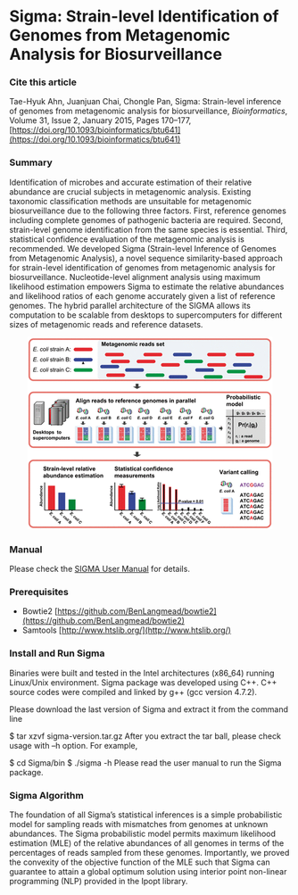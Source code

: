 # Sigma: Strain-level Identification of Genomes from Metagenomic Analysis for Biosurveillance

### Cite this article
Tae-Hyuk Ahn, Juanjuan Chai, Chongle Pan, Sigma: Strain-level inference of genomes from metagenomic analysis for biosurveillance, *Bioinformatics*, Volume 31, Issue 2, January 2015, Pages 170–177, [https://doi.org/10.1093/bioinformatics/btu641](https://doi.org/10.1093/bioinformatics/btu641)

### Summary
Identification of microbes and accurate estimation of their relative abundance are crucial subjects in metagenomic analysis. Existing taxonomic classification methods are unsuitable for metagenomic biosurveillance due to the following three factors. First, reference genomes including complete genomes of pathogenic bacteria are required. Second, strain-level genome identification from the same species is essential. Third, statistical confidence evaluation of the metagenomic analysis is recommended. We developed Sigma (Strain-level Inference of Genomes from Metagenomic Analysis), a novel sequence similarity-based approach for strain-level identification of genomes from metagenomic analysis for biosurveillance. Nucleotide-level alignment analysis using maximum likelihood estimation empowers Sigma to estimate the relative abundances and likelihood ratios of each genome accurately given a list of reference genomes. The hybrid parallel architecture of the SIGMA allows its computation to be scalable from desktops to supercomputers for different sizes of metagenomic reads and reference datasets.

<p align="center">
  <img src="https://github.com/BioHPC/Sigma/blob/main/figures/overview_figure.gif">
</p>

### Manual
Please check the [SIGMA User Manual](https://github.com/BioHPC/Sigma/blob/main/SIGMA_UserManual_1.1.0.pdf) for details.

### Prerequisites
* Bowtie2 [https://github.com/BenLangmead/bowtie2](https://github.com/BenLangmead/bowtie2)
* Samtools [http://www.htslib.org/](http://www.htslib.org/)

### Install and Run Sigma
Binaries were built and tested in the Intel architectures (x86_64) running Linux/Unix environment. Sigma package was developed using C++. C++ source codes were compiled and linked by g++ (gcc version 4.7.2).

Please download the last version of Sigma and extract it from the command line

$ tar xzvf sigma-version.tar.gz
After you extract the tar ball, please check usage with –h option. For example,

$ cd Sigma/bin
$ ./sigma -h
Please read the user manual to run the Sigma package.

### Sigma Algorithm
The foundation of all Sigma’s statistical inferences is a simple probabilistic model for sampling reads with mismatches from genomes at unknown abundances. The Sigma probabilistic model permits maximum likelihood estimation (MLE) of the relative abundances of all genomes in terms of the percentages of reads sampled from these genomes. Importantly, we proved the convexity of the objective function of the MLE such that Sigma can guarantee to attain a global optimum solution using interior point non-linear programming (NLP) provided in the Ipopt library.
